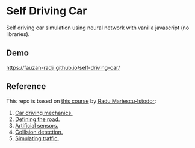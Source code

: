 # Self Driving Car

Self driving car simulation using neural network with vanilla javascript (no libraries).

## Demo

https://fauzan-radji.github.io/self-driving-car/

## Reference

This repo is based on [this course](https://youtube.com/playlist?list=PLB0Tybl0UNfYoJE7ZwsBQoDIG4YN9ptyY) by [Radu Mariescu-Istodor](https://www.youtube.com/c/RaduMariescuIstodor):

1. [Car driving mechanics.](https://youtu.be/NkI9ia2cLhc)
2. [Defining the road.](https://youtu.be/IxhrXKEVCsc)
3. [Artificial sensors.](https://youtu.be/2AKMSO2Gocs)
4. [Collision detection.](https://youtu.be/M8kq2eJRIp0)
5. [Simulating traffic.](https://youtu.be/s3MpIa63BXY)
